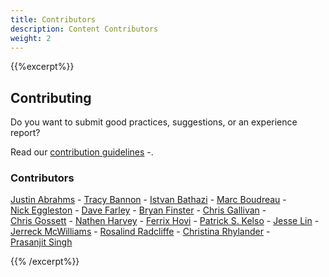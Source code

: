 ```yaml
---
title: Contributors
description: Content Contributors
weight: 2
---
```


{{%excerpt%}}

## Contributing

Do you want to submit good practices, suggestions, or an experience report? 

Read our [contribution guidelines](https://github.com/Minimum-CD/cd-manifesto/blob/master/CONTRIBUTING.md)&nbsp;-.

### Contributors

[Justin&nbsp;Abrahms](https://justin.abrah.ms/)&nbsp;-
[Tracy&nbsp;Bannon](https://www.linkedin.com/in/tracylbannon/)&nbsp;-
[Istvan&nbsp;Bathazi](https://www.linkedin.com/in/istvan-bathazi/)&nbsp;-
[Marc&nbsp;Boudreau](https://www.linkedin.com/in/marc-boudreau)&nbsp;-
[Nick&nbsp;Eggleston](https://www.linkedin.com/in/nick-eggleston-light/)&nbsp;-
[Dave&nbsp;Farley](https://www.linkedin.com/in/dave-farley-a67927)&nbsp;-
[Bryan&nbsp;Finster](https://www.linkedin.com/in/bryan-finster/)&nbsp;-
[Chris&nbsp;Gallivan](https://www.linkedin.com/in/christopher-gallivan-16a2b02/)&nbsp;-
[Chris&nbsp;Gossett](https://www.linkedin.com/in/christopher-gossett-03b09347/)&nbsp;-
[Nathen&nbsp;Harvey](https://twitter.com/nathenharvey)&nbsp;-
[Ferrix&nbsp;Hovi](https://www.linkedin.com/in/ferrix/)&nbsp;-
[Patrick&nbsp;S.&nbsp;Kelso](<https://www.linkedin.com/in/patrickkelso/>)&nbsp;-
[Jesse&nbsp;Lin](https://www.linkedin.com/in/jesse-lin/)&nbsp;-
[Jerreck&nbsp;McWilliams](https://www.linkedin.com/in/jerreck/)&nbsp;-
[Rosalind&nbsp;Radcliffe](https://www.linkedin.com/in/rosalind-radcliffe/)&nbsp;-
[Christina&nbsp;Rhylander](https://www.linkedin.com/in/christina-rhylander-78683495/)&nbsp;-
[Prasanjit&nbsp;Singh](https://www.linkedin.com/in/prasanjit-singh/)

{{% /excerpt%}}
